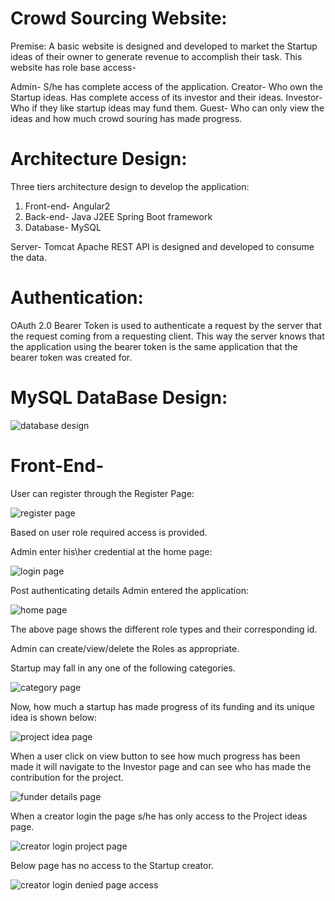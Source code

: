 # Crowd Sourcing Website:

Premise: A basic website is designed and developed to market the Startup ideas of their owner to generate revenue to accomplish their task. This website has role base access-

Admin- S/he has complete access of the application.
Creator- Who own the Startup ideas. Has complete access of its investor and their ideas.
Investor-Who if they like startup ideas may fund them.
Guest- Who can only view the ideas and how much crowd souring has made progress.

# Architecture Design:

Three tiers architecture design to develop the application:
1.	Front-end- Angular2
2.	Back-end- Java J2EE Spring Boot framework
3.	Database- MySQL

Server- Tomcat Apache
REST API is designed and developed to consume the data.


# Authentication:

OAuth 2.0 Bearer Token is used to authenticate a request by the server that the request coming from a requesting client. This way the server knows that the application using the bearer token is the same application that the bearer token was created for.


# MySQL DataBase Design:

![database design](images/image1.png)


# Front-End-

User can register through the Register Page:

![register page](images/image2.png)

Based on user role required access is provided.

Admin enter his\her credential at the home page:

![login page](images/image2.png)


Post authenticating details Admin entered the application:

![home page](images/image5.png)

The above page shows the different role types and their corresponding id.


Admin can create/view/delete the Roles as appropriate.

Startup may fall in any one of the following categories.

![category page](images/image6.png) 


Now, how much a startup has made progress of its funding and its unique idea is shown below:

![project idea page](images/image7.png)


When a user click on view button to see how much progress has been made it will navigate to the Investor page and can see who has made the contribution for the project.

![funder details page](images/image8.png)

When a creator login the page s/he has only access to the Project ideas page.

![creator login project page](images/image9.png)

Below page has no access to the Startup creator.

![creator login denied page access](images/image10.png)